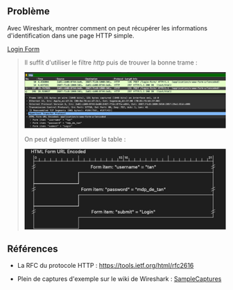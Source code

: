 ## Problème

Avec Wireshark, montrer comment on peut récupérer les informations d'identification dans une page HTTP simple.

[Login Form](http://www.demo.amitjakhu.com/login-form/)

> Il suffit d'utiliser le filtre *http* puis de trouver la bonne trame :
> 
> ![](./img/1.png)
>
> On peut également utiliser la table :
> 
> ![](./img/2.png)


## Références

- La RFC du protocole HTTP : https://tools.ietf.org/html/rfc2616

- Plein de captures d'exemple sur le wiki de Wireshark : [SampleCaptures](https://wiki.wireshark.org/SampleCaptures)
